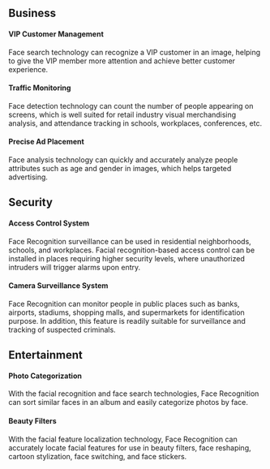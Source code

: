## Business
#### VIP Customer Management
Face search technology can recognize a VIP customer in an image, helping to give the VIP member more attention and achieve better customer experience.

#### Traffic Monitoring
Face detection technology can count the number of people appearing on screens, which is well suited for retail industry visual merchandising analysis, and attendance tracking in schools, workplaces, conferences, etc.

#### Precise Ad Placement
Face analysis technology can quickly and accurately analyze people attributes such as age and gender in images, which helps targeted advertising.

## Security
#### Access Control System
Face Recognition surveillance can be used in residential neighborhoods, schools, and workplaces. Facial recognition-based access control can be installed in places requiring higher security levels, where unauthorized intruders will trigger alarms upon entry.

#### Camera Surveillance System
Face Recognition can monitor people in public places such as banks, airports, stadiums, shopping malls, and supermarkets for identification purpose. In addition, this feature is readily suitable for surveillance and tracking of suspected criminals.

## Entertainment
#### Photo Categorization
With the facial recognition and face search technologies, Face Recognition can sort similar faces in an album and easily categorize photos by face.

#### Beauty Filters
With the facial feature localization technology, Face Recognition can accurately locate facial features for use in beauty filters, face reshaping, cartoon stylization, face switching, and face stickers.
